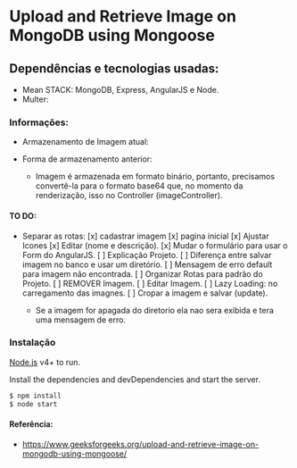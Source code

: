 # Upload and Retrieve Image on MongoDB using Mongoose
## Dependências e tecnologias usadas:

* Mean STACK:  MongoDB, Express, AngularJS e Node.
* Multer:

### Informações:
- Armazenamento de Imagem atual: 

- Forma de armazenamento anterior:
    - Imagem é armazenada em formato binário, portanto, precisamos convertê-la para o formato base64 que, no momento da renderização, isso no Controller (imageController).

#### TO DO:

- Separar as rotas:
    [x] cadastrar imagem
    [x] pagina inicial 
    [x] Ajustar Icones
    [x] Editar (nome e descrição).
    [x] Mudar o formulário para usar o Form do AngularJS.
    [ ] Explicação Projeto.
    [ ] Diferença entre salvar imagem no banco e usar um diretório.
    [ ] Mensagem de erro default para imagem não encontrada.
    [ ] Organizar Rotas para padrão do Projeto.
    [ ] REMOVER Imagem.
    [ ] Editar Imagem.
    [ ] Lazy Loading:  no carregamento das imagnes.
    [ ] Cropar a imagem e salvar (update).

    - Se a imagem for apagada do diretorio ela nao sera exibida e tera uma mensagem de erro.
### Instalação

 [Node.js](https://nodejs.org/) v4+ to run.

Install the dependencies and devDependencies and start the server.

```sh
$ npm install
$ node start
```

#### Referência: 
- https://www.geeksforgeeks.org/upload-and-retrieve-image-on-mongodb-using-mongoose/
